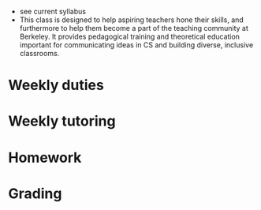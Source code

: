 * see current syllabus
* This class is designed to help aspiring teachers hone their skills, and furthermore to help them become a part of the teaching community at Berkeley. It provides pedagogical training and theoretical education important for communicating ideas in CS and building diverse, inclusive classrooms.

#  Weekly duties

# Weekly tutoring

# Homework

# Grading